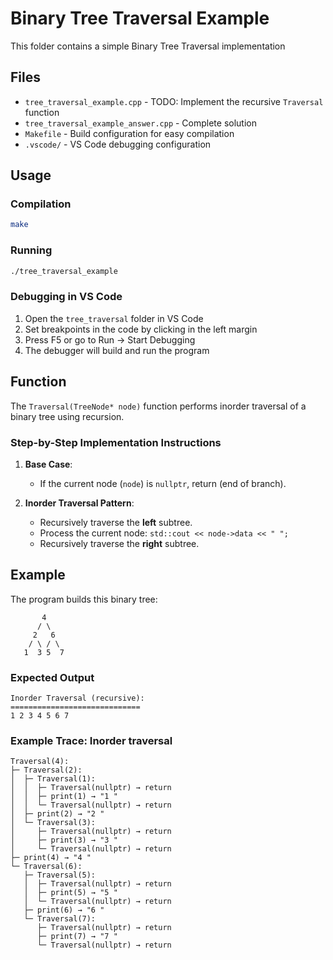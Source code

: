 # Binary Tree Traversal Example

This folder contains a simple Binary Tree Traversal implementation

## Files

- `tree_traversal_example.cpp` - TODO: Implement the recursive `Traversal` function
- `tree_traversal_example_answer.cpp` - Complete solution
- `Makefile` - Build configuration for easy compilation
- `.vscode/` - VS Code debugging configuration

## Usage

### Compilation
```bash
make
```

### Running
```bash
./tree_traversal_example
```

### Debugging in VS Code

1. Open the `tree_traversal` folder in VS Code
2. Set breakpoints in the code by clicking in the left margin
3. Press F5 or go to Run → Start Debugging
4. The debugger will build and run the program

## Function
The `Traversal(TreeNode* node)` function performs inorder traversal of a binary tree using recursion.

### Step-by-Step Implementation Instructions

1. **Base Case**:  
   - If the current node (`node`) is `nullptr`, return (end of branch).

2. **Inorder Traversal Pattern**:  
   - Recursively traverse the **left** subtree.
   - Process the current node: `std::cout << node->data << " ";`
   - Recursively traverse the **right** subtree.

## Example

The program builds this binary tree:
```
       4
      / \
     2   6
    / \ / \
   1  3 5  7
```

### Expected Output
```
Inorder Traversal (recursive):
=============================
1 2 3 4 5 6 7
```

### Example Trace: Inorder traversal

```
Traversal(4):
├─ Traversal(2):
│  ├─ Traversal(1):
│  │  ├─ Traversal(nullptr) → return
│  │  ├─ print(1) → "1 "
│  │  └─ Traversal(nullptr) → return
│  ├─ print(2) → "2 "
│  └─ Traversal(3):
│     ├─ Traversal(nullptr) → return
│     ├─ print(3) → "3 "
│     └─ Traversal(nullptr) → return
├─ print(4) → "4 "
└─ Traversal(6):
   ├─ Traversal(5):
   │  ├─ Traversal(nullptr) → return
   │  ├─ print(5) → "5 "
   │  └─ Traversal(nullptr) → return
   ├─ print(6) → "6 "
   └─ Traversal(7):
      ├─ Traversal(nullptr) → return
      ├─ print(7) → "7 "
      └─ Traversal(nullptr) → return
```
